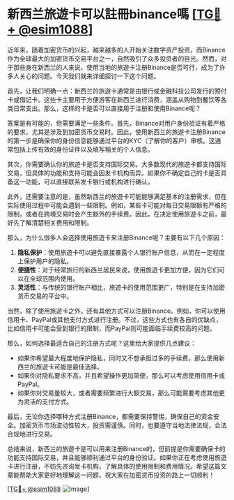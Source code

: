 # 新西兰旅遊卡可以註冊binance嗎 [[TG💪+ @esim1088](https://t.me/s/esim1088)]

近年来，随着加密货币的兴起，越来越多的人开始关注数字资产投资，而Binance作为全球最大的加密货币交易平台之一，自然吸引了众多投资者的目光。然而，对于那些身在新西兰的人来说，使用当地的旅遊卡注册Binance是否可行，成为了许多人关心的问题。今天我们就来详细探讨一下这个问题。

首先，让我们明确一点：新西兰的旅遊卡通常是由银行或金融科技公司发行的预付卡或借记卡。这些卡主要用于方便游客在新西兰进行消费，涵盖从购物到餐饮等各类日常支出。那么，这样的卡是否可以直接用于注册和使用Binance呢？

答案是有可能的，但需要满足一些条件。首先，Binance对用户身份验证有着严格的要求，尤其是涉及到加密货币交易时。因此，使用新西兰的旅遊卡注册Binance的第一步是确保你的身份信息能够通过平台的KYC（了解你的客户）审核。这通常包括上传有效的身份证件以及填写相关的个人信息。

其次，你需要确认你的旅遊卡是否支持国际交易。大多数现代的旅遊卡都支持国际交易，但具体的功能和支持可能会因发卡机构而异。如果你不确定自己的卡是否具备这一功能，可以直接联系发卡银行或机构进行确认。

此外，还需要注意的是，虽然新西兰的旅遊卡可能能够满足基本的注册需求，但在实际使用过程中可能会遇到一些限制。例如，某些卡可能对每日交易限额有严格的限制，或者在跨境交易时会产生额外的手续费。因此，在决定使用旅遊卡之前，最好先了解清楚相关费用和限制。

那么，为什么很多人会选择使用旅遊卡来注册Binance呢？主要有以下几个原因：

1. **隐私保护**：使用旅遊卡可以避免直接暴露个人银行账户信息，从而在一定程度上保护用户的隐私。
2. **便捷性**：对于经常旅行的新西兰居民来说，使用旅遊卡更加方便，因为它们可以在全球范围内使用。
3. **灵活性**：与传统的银行账户相比，旅遊卡的使用范围更广，特别是在支持加密货币交易的平台中。

当然，除了使用旅遊卡之外，还有其他方式可以注册Binance。例如，你可以使用信用卡、PayPal或其他支付方式进行注册。不过，这些方式也有各自的优缺点，比如信用卡可能会受到银行的限制，而PayPal则可能面临手续费较高的问题。

那么，如何选择最适合自己的注册方式呢？这里给大家提供几点建议：

- 如果你希望最大程度地保护隐私，同时又不想承担过多的手续费，那么使用新西兰的旅遊卡可能是最佳选择。
- 如果你对隐私要求不高，并且希望操作更加简便，那么可以考虑使用信用卡或PayPal。
- 如果你对交易量较大，或者需要频繁进行大额交易，那么可能需要考虑其他更为灵活的支付方式。

最后，无论你选择哪种方式注册Binance，都需要保持警惕，确保自己的资金安全。加密货币市场波动性较大，投资需谨慎。同时，也要遵守当地法律法规，合法合规地进行交易。

总结来说，新西兰的旅遊卡是可以用来注册Binance的，但前提是你需要确保卡的功能支持国际交易，并且能够顺利通过平台的身份验证。如果你正在考虑使用旅遊卡进行注册，不妨先咨询发卡机构，了解具体的使用限制和费用情况。希望这篇文章能帮助大家更好地理解这一问题，祝大家在加密货币投资的路上一切顺利！

[[TG💪+ @esim1088](https://t.me/s/esim1088) ![Image](https://i.postimg.cc/4NQfJmqS/Snipaste-2025-05-13-00-14-12.png)]